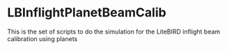 # LBInflightPlanetBeamCalib
This is the set of scripts to do the simulation for the LiteBIRD inflight beam calibration using planets
